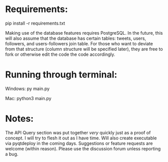 # Requirements:
pip install -r requirements.txt

Making use of the database features requires PostgreSQL. In the future, this will also assume that the database has certain tables: tweets, users, followers, and users-followers join table. For those who want to deviate from that structure (column structure will be specified later), they are free to fork or otherwise edit the code the code accordingly.

# Running through terminal:
Windows:
py main.py

Mac:
python3 main.py

# Notes:
The API Query section was put together *very* quickly just as a proof of concept. I will try to flesh it out as I have time. Will also create executable via pyqtdeploy in the coming days. Suggestions or feature requests are welcome (within reason). Please use the discussion forum unless reporting a bug.
